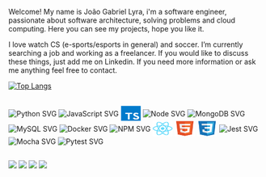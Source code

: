 Welcome! My name is João Gabriel Lyra, i'm a software engineer, passionate about software architecture, solving problems and cloud computing. 
Here you can see my projects, hope you like it.

I love watch CS (e-sports/esports in general) and soccer. I’m currently searching a job and working as a freelancer. If you would like to discuss these things, just add me on Linkedin. If you need more information or ask me anything feel free to contact.

[![Top Langs](https://github-readme-stats.vercel.app/api/top-langs/?username=joaogabriellyra&hide=css&layout=donut)](https://github.com/anuraghazra/github-readme-stats)

<div style="display: inline_block"><br>
  <img alt="Python SVG" align="center" height="30" width="40" src="https://cdn.jsdelivr.net/gh/devicons/devicon/icons/python/python-original.svg" />
  <img alt="JavaScript SVG" align="center" src="https://cdn.jsdelivr.net/gh/devicons/devicon/icons/javascript/javascript-original.svg" height="30" width="40"/>
  <img align="center" alt="TypeScript SVG" height="30" width="40" src="https://raw.githubusercontent.com/devicons/devicon/master/icons/typescript/typescript-plain.svg">
  <img align="center" alt="Node SVG" height="30" width="40" src="https://cdn.jsdelivr.net/gh/devicons/devicon/icons/nodejs/nodejs-original.svg" />
  <img align="center" alt="MongoDB SVG" height="30" width="40" src="https://cdn.jsdelivr.net/gh/devicons/devicon/icons/mongodb/mongodb-original-wordmark.svg" />
  <img align="center" alt="MySQL SVG" height="30" width="40" src="https://cdn.jsdelivr.net/gh/devicons/devicon/icons/mysql/mysql-plain-wordmark.svg" />
  <img align="center" alt="Docker SVG" height="30" width="40" src="https://cdn.jsdelivr.net/gh/devicons/devicon/icons/docker/docker-original-wordmark.svg" />
  <img align="center" alt="NPM SVG" height="30" width="40" src="https://cdn.jsdelivr.net/gh/devicons/devicon/icons/npm/npm-original-wordmark.svg" />
  <img align="center" alt="React SVG" height="30" width="40" src="https://raw.githubusercontent.com/devicons/devicon/master/icons/react/react-original.svg">
  <img align="center" alt="HTML SVG" height="30" width="40" src="https://raw.githubusercontent.com/devicons/devicon/master/icons/html5/html5-original.svg">
  <img align="center" alt="CSS SVG" height="30" width="40" src="https://raw.githubusercontent.com/devicons/devicon/master/icons/css3/css3-original.svg">
  <img align="center" alt="Jest SVG" height="30" width="40" src="https://cdn.jsdelivr.net/gh/devicons/devicon/icons/jest/jest-plain.svg" />
  <img align="center" alt="Mocha SVG" height="30" width="40" src="https://cdn.jsdelivr.net/gh/devicons/devicon/icons/mocha/mocha-plain.svg" />
  <img align="center" alt="Pytest SVG" height="30" width="40" src="https://cdn.jsdelivr.net/gh/devicons/devicon/icons/pytest/pytest-original-wordmark.svg" />
</div>
  
  ##
  
<div> 
  <a href="https://www.instagram.com/jgabriellyra" target="_blank"><img src="https://img.shields.io/badge/-Instagram-%23E4405F?style=for-the-badge&logo=instagram&logoColor=white" target="_blank"></a>
 	<a href="https://www.twitch.tv/gabriellyra" target="_blank"><img src="https://img.shields.io/badge/Twitch-9146FF?style=for-the-badge&logo=twitch&logoColor=white" target="_blank"></a>
  <a href = "mailto:gabrielzinhuuuuu@gmail.com"><img src="https://img.shields.io/badge/-Gmail-%23333?style=for-the-badge&logo=gmail&logoColor=white" target="_blank"></a>
  <a href="https://www.linkedin.com/in/joaogabriellyra/" target="_blank"><img src="https://img.shields.io/badge/-LinkedIn-%230077B5?style=for-the-badge&logo=linkedin&logoColor=white" target="_blank"></a> 
</div>  
